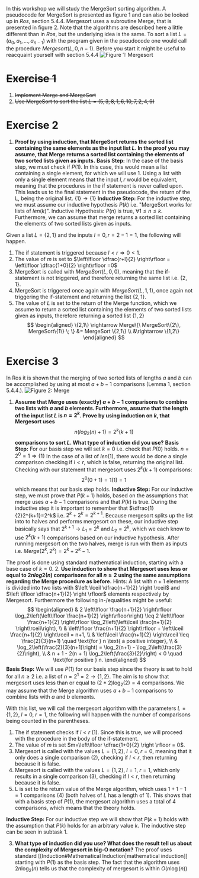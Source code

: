 In this workshop we will study the MergeSort sorting algorithm. A pseudocode for MergeSort is presented as figure 1 and can also be looked up in *Ros*, section 5.4.4. Mergesort uses a subroutine Merge, that is presented in figure 2. Note that the algorithms are described here a little diﬀerent than in *Ros*, but the underlying idea is the same. To sort a list $L = (a_0, a_1, \ldots , a_{n−1})$ with the program given in the pseudocode one would call the procedure $Mergesort(L, 0, n− 1)$. Before you start it might be useful to reacquaint yourself with section 5.4.4
![Figure 1: Mergesort](98248.png)
# ~~Exercise 1~~
1. ~~Implement Merge and MergeSort~~
2. ~~Use MergeSort to sort the list $L=(5,3,8,1,6,10,7,2,4,9)$~~
# Exercise 2
1. **Proof by using induction, that MergeSort returns the sorted list containing the same elements as the input list $L$. In the proof you may assume, that Merge returns a sorted list containing the elements of two sorted lists given as inputs.**
**Basis Step:**
In the case of the basis step, we must check if $P(1)$. In this case, this would mean a list containing a single element, for which we will use $1$. Using a list with only a single element means that the input $l,r$ would be equivalent, meaning that the procedures in the if statement is never called upon. This leads us to the final statement in the pseudocode, the return of the L, being the original list. 
$\{1\} \rightarrow \{1\}$
**Inductive Step:**
For the inductive step, we must assume our inductive hypothesis $P(k)$ i.e. "MergeSort works for lists of $len(k)$".
Inductive Hypothesis: $P(n)$ is true, $\forall 1 \leq n \leq k$.
Furthermore, we can assume that merge returns a sorted list containing the elements of two sorted lists given as inputs.

Given a list $L=\{2,1\}$ and the inputs $l=0, r=2-1=1$, the following will happen.
1. The if statement is triggered because $l < r \Rightarrow 0 < 1$.
2. The value of $m$ is set to $\left\lfloor \dfrac{r+l}{2} \right\rfloor = \left\lfloor \dfrac{1+0}{2} \right\rfloor =0$
3. MergeSort is called with  $MergeSort(L, 0, 0)$, meaning that the if-statement is not triggered, and therefore returning the same list i.e. $\{2,1\}$. 
4. MergeSort is triggered once again with $MergeSort(L,1,1)$, once again not triggering the if-statement and returning the list $\{2,1\}$.
5. The value of $L$ is set to the return of the Merge function, which we assume to return a sorted list containing the elements of two sorted lists given as inputs, therefore returning a sorted list $\{1,2\}$
$$
\begin{aligned}
\{2,1\} \rightarrow Merge\{\ MergeSort\{2\}, MergeSort\{1\} \; \} &= MergeSort \{2,1\} \\
&\rightarrow \{1,2\}
\end{aligned}
$$
# Exercise 3
In Ros it is shown that the merging of two sorted lists of lengths $a$ and $b$ can
be accomplished by using at most $a + b − 1$ comparisons (Lemma 1, section
5.4.4.).
![Figure 2: Merge](15879.png)
1. **Assume that Merge uses (exactly) $a+b-1$ comparisons to combine two lists with $a$ and $b$ elements. Furthermore, assume that the length of the input list $L$ is $n=2^k$. Prove by using induction on $k$, that Mergesort uses** $$n(log_2(n)+1)=2^k(k+1)$$
   **comparisons to sort $L$. What type of induction did you use?**
**Basis Step:** For our basis step we will set $k=0$ i.e. check that $P(0)$ holds. 
$n=2^0=1 \Rightarrow \{1\}$
In the case of a list of $len(1)$, there would be done a single comparison checking if $l < r$, which is false, returning the original list.
Checking with our statement that mergesort uses $2^k(k+1)$ comparisons:
$$2^0(0+1)=1(1)=1$$
which means that our basis step holds.
**Inductive Step:** For our inductive step, we must prove that $P(k+1)$ holds, based on the assumptions that merge uses $a+b-1$ comparisons and that $P(k)$ is true. 
During the inductive step it is important to remember that $\dfrac{1}{2}2^{k+1}=2^k$ i.e. $2^k+2^k=2^{k+1}$.
Because mergesort splits up the list into to halves and performs mergesort on these, our inductive step basically says that 
$2^{k+1} \rightarrow L_1=2^k \text{ and } L_2=2^k$, which we each know to use $2^k(k+1)$ comparisons based on our inductive hypothesis. After running mergesort on the two halves, merge is run with them as inputs i.e. $Merge(2^k, 2^k)=2^k+2^k-1$. 

The proof is done using standard mathematical induction, starting with a base case of $k=0$. 
2. **Use induction to show that Mergesort uses less or equal to $2n log2 (n)$ comparisons for all $n \geq 2$ using the same assumptions regarding the Merge procedure as before.**
   Hints: A list with $n + 1$ elements is divided into two lists with $\left \lceil \dfrac{n+1}{2} \right \rceil$ and $\left \lfloor \dfrac{n+1}{2} \right \rfloor$ elements respectively by Mergesort. Furthermore the following in-/equalities might be useful:
$$
\begin{aligned} 
& 2 \left\lfloor \frac{n+1}{2} \right\rfloor \log_2\left(\left\lfloor \frac{n+1}{2} \right\rfloor\right) \leq 2 \left\lfloor \frac{n+1}{2} \right\rfloor \log_2\left(\left\lceil \frac{n+1}{2} \right\rceil\right), \\ 
& \left\lfloor \frac{n+1}{2} \right\rfloor + \left\lceil \frac{n+1}{2} \right\rceil = n+1, \\
& \left\lceil \frac{n+1}{2} \right\rceil \leq \frac{2}{3}(n+1) \quad \text{for } n \text{ a positive integer}, \\
& \log_2\left(\frac{2}{3}(n+1)\right) = \log_2(n+1) - \log_2\left(\frac{3}{2}\right), \\
& n + 1 - 2(n + 1) \log_2\left(\frac{3}{2}\right) < 0 \quad \text{for positive } n.
\end{aligned}
$$
**Basis Step:** We will use $P(1)$ for our basis step since the theory is set to hold for all $n \geq 2$ i.e. a list of $n=2^1=2 \rightarrow \{1,2\}$.
The aim is to show that mergesort uses less than or equal to $(2*2)\log_2(2)=4$ comparisons. We may assume that the Merge algorithm uses $a+b-1$ comparisons to combine lists with $a$ and $b$ elements.

With this list, we will call the mergesort algorithm with the parameters $L=\{1,2\}, \; l=0, \; r=1$, the following will happen with the number of comparisons being counted in the parentheses.
1. The if statement checks if $l<r$ (1). Since this is true, we will proceed with the procedure in the body of the if-statement.
2. The value of $m$ is set $m=\left\lfloor \dfrac{1+0}{2} \right \rfloor = 0$.
3. Mergesort is called with the values $L=\{1,2\}, \; l=0, \; r=0$, meaning that it only does a single comparison (2), checking if $l<r$, then returning because it is false.
4. Mergesort is called with the values $L=\{1,2\},\; l=1,\; r=1$, which only results in a single comparison (3), checking if $l<r$, then returning because it is false.
5. L is set to the return value of the Merge algorithm, which uses $1+1-1=1$ comparisons (4) (both halves of $L$ has a length of 1).
This shows that with a basis step of $P(1)$, the mergesort algorithm uses a total of 4 comparisons, which means that the theory holds. 

**Inductive Step:** For our inductive step we will show that $P(k+1)$ holds with the assumption that $P(k)$ holds for an arbitrary value $k$. The inductive step can be seen in subtask 1.

3. **What type of induction did you use? What does the result tell us about the complexity of Mergesort in big-O notation?**
The proof uses standard [[Induction#Mathematical Induction|mathematical induction]] starting with $P(1)$ as the basis step.
The fact that the algorithm uses $2n\log_2(n)$ tells us that the complexity of mergesort is within $O(n\log(n))$